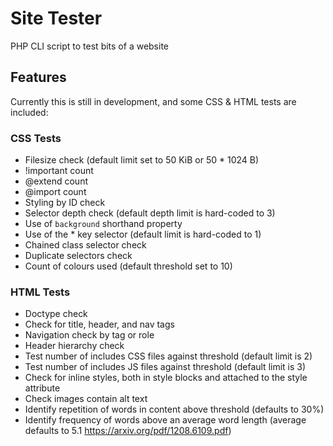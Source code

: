 # Site Tester
PHP CLI script to test bits of a website

## Features
Currently this is still in development, and some CSS & HTML tests are included:

### CSS Tests
* Filesize  check (default limit set to 50 KiB or 50 * 1024 B)
* !important count
* @extend count
* @import count
* Styling by ID check
* Selector depth check (default depth limit is hard-coded to 3)
* Use of `background` shorthand property
* Use of the * key selector (default limit is hard-coded to 1)
* Chained class selector check
* Duplicate selectors check
* Count of colours used (default threshold set to 10)

### HTML Tests
* Doctype check
* Check for title, header, and nav tags
* Navigation check by tag or role
* Header hierarchy check
* Test number of includes CSS files against threshold (default limit is 2)
* Test number of includes JS files against threshold (default limit is 3)
* Check for inline styles, both in style blocks and attached to the style attribute
* Check images contain alt text
* Identify repetition of words in content above threshold (defaults to 30%)
* Identify frequency of words above an average word length (average defaults to 5.1 https://arxiv.org/pdf/1208.6109.pdf)